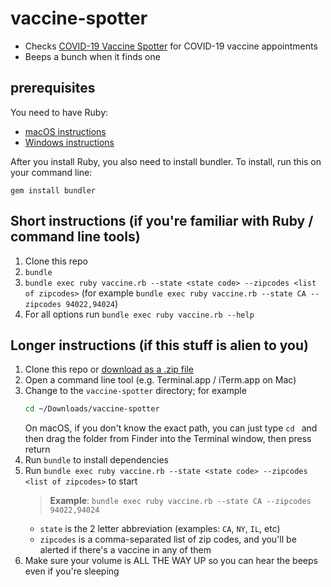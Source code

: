 # vaccine-spotter

- Checks [COVID-19 Vaccine Spotter](https://www.vaccinespotter.org) for COVID-19 vaccine appointments
- Beeps a bunch when it finds one

## prerequisites

You need to have Ruby:

 - [macOS instructions](https://stackify.com/install-ruby-on-your-mac-everything-you-need-to-get-going/)
 - [Windows instructions](https://stackify.com/install-ruby-on-windows-everything-you-need-to-get-going/)

After you install Ruby, you also need to install bundler. To install, run this on your command line:

```
gem install bundler
```

## Short instructions (if you're familiar with Ruby / command line tools)

1. Clone this repo
1. `bundle`
1. `bundle exec ruby vaccine.rb --state <state code> --zipcodes <list of zipcodes>` (for example `bundle exec ruby vaccine.rb --state CA --zipcodes 94022,94024`)
1. For all options run `bundle exec ruby vaccine.rb --help`

## Longer instructions (if this stuff is alien to you)

1. Clone this repo or [download as a .zip file](https://github.com/getaaron/vaccine-spotter/archive/refs/heads/main.zip)
1. Open a command line tool (e.g. Terminal.app / iTerm.app on Mac)
1. Change to the `vaccine-spotter` directory; for example
      ```bash
      cd ~/Downloads/vaccine-spotter
      ```
   On macOS, if you don't know the exact path, you can just type `cd ` and then drag the folder from Finder into the Terminal window, then press return
1. Run `bundle` to install dependencies
1. Run `bundle exec ruby vaccine.rb --state <state code> --zipcodes <list of zipcodes>` to start
     > **Example**: `bundle exec ruby vaccine.rb --state CA --zipcodes 94022,94024`
     - `state` is the 2 letter abbreviation (examples: `CA`, `NY`, `IL`, etc)
     - `zipcodes` is a comma-separated list of zip codes, and you'll be alerted if there's a vaccine in any of them
1. Make sure your volume is ALL THE WAY UP so you can hear the beeps even if you're sleeping
